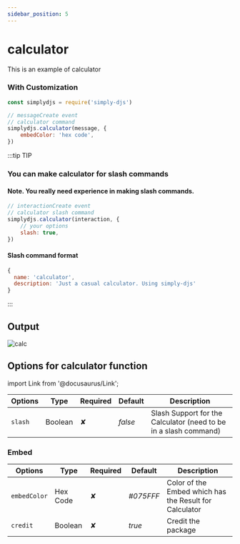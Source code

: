 ```yaml
---
sidebar_position: 5
---
```


# calculator
This is an example of calculator

### With Customization
```js
const simplydjs = require('simply-djs')

// messageCreate event
// calculator command
simplydjs.calculator(message, {
    embedColor: 'hex code',
})
```

:::tip TIP
### You can make calculator for slash commands

#### Note. You really need experience in making slash commands.
```js
// interactionCreate event
// calculator slash command
simplydjs.calculator(interaction, {
    // your options
    slash: true,
})
```

#### Slash command format
```js
{
  name: 'calculator',
  description: 'Just a casual calculator. Using simply-djs'
}
```

:::

## Output
![calc](https://user-images.githubusercontent.com/71836991/127868737-1284360e-2b74-4500-af24-99b88bbcb1a0.png)

## Options for calculator function
import Link from '@docusaurus/Link';

| Options     | Type    | Required | Default | Description |
| ----------- | ----------- | ----------- | ----------- | ----------- |
| `slash`|<Link to="https://developer.mozilla.org/en-US/docs/Web/JavaScript/Reference/Global_Objects/Boolean">Boolean</Link>| ✘ | *false* | Slash Support for the Calculator (need to be in a slash command) |

### Embed

<div style={{textAlign: 'center'}}>

| Options     | Type    | Required | Default | Description |
| ----------- | ----------- | ----------- | ----------- | ----------- |
| `embedColor`|<Link to="https://developer.mozilla.org/en-US/docs/Web/JavaScript/Reference/Global_Objects/String">Hex Code</Link>| ✘ | *#075FFF* | Color of the Embed which has the Result for Calculator |
| `credit`|<Link to="https://developer.mozilla.org/en-US/docs/Web/JavaScript/Reference/Global_Objects/Boolean">Boolean</Link>| ✘ | *true* | Credit the package |

</div>
